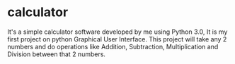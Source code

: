 # calculator
It's a simple calculator software developed by me using Python 3.0, It is my first project on python Graphical User Interface. This project will take any 2 numbers and do operations like Addition, Subtraction, Multiplication and Division between that 2 numbers.
